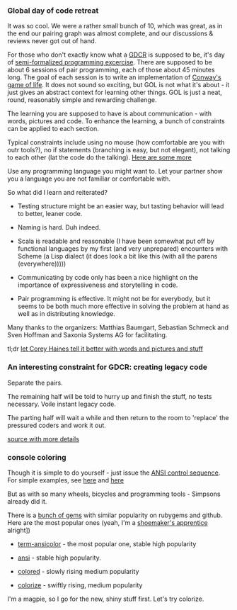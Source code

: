 ### Global day of code retreat


It was so cool. We were a rather small bunch of 10, which was great, as in the end our pairing graph was almost complete, and our discussions & reviews never got out of hand.

For those who don't exactly know what a [GDCR](http://coderetreat.org/) is supposed to be, it's day of [semi-formalized programming excercise](http://coderetreat.org/facilitating/activity-catalog). There are supposed to be about 6 sessions of pair programming, each of those about 45 minutes long. The goal of each session is to write an implementation of [Conway's game of life](http://coderetreat.org/gol). It does not sound so exciting, but GOL is not what it's about - it just gives an abstract context for learning other things. GOL is just a neat, round, reasonably simple and rewarding challenge.

The learning you are supposed to have is about communication - with words, pictures and code.
To enhance the learning, a bunch of constraints can be applied to each section.

Typical constraints include using no mouse (how comfortable are you with outr tools?), no if statements (branching is easy, but not elegant), not talking to each other (lat the code do the talking). [Here are some more](http://coderetreat.org/group/facilitators/forum/topics/what-are-some-exercises-and-constraints-that-people-use-during-se)

Use any programming language you might want to. Let your partner show you a language you are not familiar or comfortable with.

So what did I learn and reiterated?

* Testing structure might be an easier way, but tasting behavior will lead to better, leaner code.

* Naming is hard. Duh indeed.

* Scala is readable and reasonable (I have been somewhat put off by functional languages by my first (and very unprepared) encounters with Scheme (a Lisp dialect (it does look a bit like this (with all the parens (everywhere)))))

* Communicating by code only has been a nice highlight on the importance of expressiveness and storytelling in code.

* Pair programming is effective. It might not be for everybody, but it seems to be both much more effective in solving the problem at hand as well as in distributing knowledge.

Many thanks to the organizers: Matthias Baumgart, Sebastian Schmeck and Sven Hoffman and Saxonia Systems AG for facilitating.

tl;dr [let Corey Haines tell it better with words and pictures and stuff](http://coderetreat.org/about)


### An interesting constraint for GDCR: creating legacy code

Separate the pairs.

The remaining half will be told to hurry up and finish the stuff, no tests necessary. Voile instant legacy code.

The parting half will wait a while and then return to the room to 'replace' the pressured coders and work it out.

[source with more details](http://agilecoach.de/2013-12-14/creating-legacy-behavior-in-15-minutes/)

### console coloring

Though it is simple to do yourself - just issue the [ANSI control sequence](). For simple examples, see [here](http://blog.sosedoff.com/2010/06/01/making-colorized-console-output-with-ruby/) and [here](http://kpumuk.info/ruby-on-rails/colorizing-console-ruby-script-output/)

But as with so many wheels, bicycles and programming tools - Simpsons already did it.

There is a [bunch of gems](https://www.ruby-toolbox.com/categories/Terminal_Coloring)  with similar popularity on rubygems and github. Here are the most popular ones (yeah, I'm a [shoemaker's apprentice](http://english.stackexchange.com/questions/22147/etymology-of-snob) alright])

* [term-ansicolor](https://github.com/flori/term-ansicolor) - the most popular one, stable high popularity

* [ansi](https://github.com/rubyworks/ansi) - stable high popularity.

* [colored](https://github.com/defunkt/colored) - slowly rising medium popularity

* [colorize](https://github.com/fazibear/colorize) - swiftly rising, medium popularity

I'm a magpie, so I go for the new, shiny stuff first. Let's try colorize.
